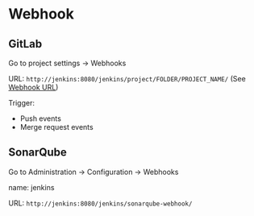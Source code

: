 # Webhook

## GitLab

Go to project settings -> Webhooks

URL: `http://jenkins:8080/jenkins/project/FOLDER/PROJECT_NAME/` (See [Webhook URL](https://github.com/jenkinsci/gitlab-plugin#webhook-url))

Trigger:

* Push events
* Merge request events

## SonarQube

Go to Administration -> Configuration -> Webhooks

name: jenkins

URL: `http://jenkins:8080/jenkins/sonarqube-webhook/`
